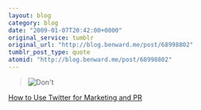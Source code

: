 ```yaml
---
layout: blog
category: blog
date: "2009-01-07T20:42:00+0000"
original_service: tumblr
original_url: "http://blog.benward.me/post/68998802"
tumblr_post_type: quote
atomid: "http://blog.benward.me/post/68998802"
---
```

> <img src="http://benward.me/res/tumblr/68998802/0.png" alt="Don't">

<a href="http://www.howtousetwitterformarketingandpr.com/">How to Use Twitter for Marketing and PR</a>